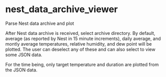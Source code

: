 # nest_data_archive_viewer
Parse Nest data archive and plot

After Nest data archive is received, select archive directory. By default, average (as reported by Nest in 15 minute increments), daily average, and montly average temperatures, relative humidity, and dew point will be plotted. The user can deselect any of these and can also select to view some JSON data.

For the time being, only target temperature and duration are plotted from the JSON data.
